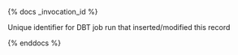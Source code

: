 {% docs _invocation_id %}

Unique identifier for DBT job run that inserted/modified this record

{% enddocs %}